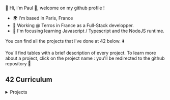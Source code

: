 :wave: Hi, i'm Paul 👋, welcome on my github profile !

* 🌍  I'm based in Paris, France
* 🚀  Working @ Terros in France as a Full-Stack developper.
* 🧠  I'm focusing learning Javascript / Typescript and the NodeJS runtime.

You can find all the projects that i've done at 42 below. :arrow_down:

You'll find tables with a brief description of every project. To learn more about a project, click on the project name : you'll be redirected to the github repository :file_folder:

## 42 Curriculum

<details>
<summary>Projects</summary>

| Project                                                          | How cool ?                         | How difficult ?                 | Has a great README ? | Language   | Goal                                                                                                        |
|------------------------------------------------------------------|------------------------------------|---------------------------------|----------------------|------------|-------------------------------------------------------------------------------------------------------------|
| [minitalk](https://github.com/noctuelles/42-minitalk)            | :star: :star: :star: :star:        | :anger: :anger:                 | :heavy_check_mark:   | C          | Discovering UNIX signals & bitwise.                                                                         |
| **[fdf](https://github.com/noctuelles/42-fdf)**                  | :star: :star: :star: :star: :star: | :anger: :anger: :anger:         | :heavy_check_mark:   | C          | First step in computer graphic projection with the MiniLibX.                                                |
| [ft_printf](https://github.com/noctuelles/42-printf)             | :star: :star: :star:               | :anger: :anger:                 | :heavy_check_mark:   | C          | How about recoding the libc standard function printf ? The bonuses are formative.                           |
| [get_next_line](https://github.com/noctuelles/42-gnl)            | :star: :star: :star:               | :anger: :anger:                 | :x:                  | C          | Read a file descriptor, process data, return a complete line, repeat.                                       |
| [libft](https://github.com/noctuelles/42-libft)                  | :star: :star:                      | :anger:                         | :x:                  | C          | Our first C library. The companion for the common-core's C projects.                                        |
| [born2beroot](https://github.com/noctuelles/42-born2beroot)      | :star:                             | :anger:                         | :x:                  | Shell, CLI | Diving system administration using Debian / CentOS.                                                         |
| [push_swap](https://github.com/noctuelles/42-push_swap)          | :star: :star: :star: :star:        | :anger: :anger: :anger:         | :heavy_check_mark:   | C          | Sorting an array of integer with the least move using push_swap instruction set.                            |
| **[containers](https://github.com/noctuelles/42-ft_containers)** | :star: :star: :star: :star:        | :anger: :anger: :anger: :anger: | :x:                  | C++        | Implementing vector, stack, map, set containers from the C++98 standard specification.                      |
| **[webserv](https://github.com/noctuelles/42-webserv)**          | :star: :star: :star: :star: :star: | :anger: :anger: :anger: :anger: | :x:                  | C++        | An HTTP/1.1 server that supports GET, POST, DELETE, with execution of CGI scripts and virtual server setup. |
| [cpp-module](https://github.com/noctuelles/42-cpp_pool)          | :star: :star: :star:               | :anger: :anger:                 | :x:                  | C++        | A set of 9 C++ modules to solve.                                                                            |
| **[minishell](https://github.com/noctuelles/42-minishell)**      | :star: :star: :star: :star:        | :anger: :anger: :anger:         | :x:                  | C          | A shell featuring pipes, environnement variables, redirection, parenthesis and logical operators.           |
| **[miniRT](https://github.com/noctuelles/42-miniRT)**            | :star: :star: :star: :star:        | :anger: :anger: :anger:         | :heavy_check_mark:   | C          | CPU-based multithreaded raytracer that supports basic primitives, bump-map and textures.                    |

### Rush

Rushes are weekend project that starts Friday at 8:42pm and ends Sunday at 11:42pm.

Subjects are usually hard and requieres a lot of investment : they can asks you to re-create a Space Invader game in your terminal using C/C++, create a Connect4 AI, or use a 30 years old forgotten language like YASL (no this is not Yet Another Scripting Language, you won't find any documentation on the web..) to display encrypted image on your terminal.

I loved them all, and i hope the pedadogy of 42 Paris (or even around the world) will maintain these exercices : they provide essential challenges to keep us outside our confort zone.

You can find below all the rush that i did.

|                            Name                            |          How cool ?         |  Language  |  Grade  |                                                      Description                                                      |         Status         |
|:----------------------------------------------------------:|:---------------------------:|:----------:|:-------:|:---------------------------------------------------------------------------------------------------------------------:|:----------------------:|
|  [Libunit](https://github.com/noctuelles/42-rush_libunit)  |     :star: :star: :star:    |    **C**   | **114** |                                   _Making a unit-test framework in C using fork()._                                   | **:heavy_check_mark:** |
|     [AlCu](https://github.com/noctuelles/42-rush_AlCu)     |     :star: :star: :star:    |    **C**   | **102** |                                  _Creating a nim misere game and making a small AI._                                  | **:heavy_check_mark:** |
| [Wong kar Wai](https://github.com/noctuelles/42-rush_2048) |     :star: :star: :star:    |    **C**   | **115** |                                    _A 2048 game in the terminal using libncurses._                                    | **:heavy_check_mark:** |
|     [Yasl](https://github.com/noctuelles/42-rush_yasl)     | :star: :star: :star: :star: |  **YASL**  | **100** | _Solving a set of exercices and creating a script that decodes Base64 encoded images and display it on the terminal._ | **:heavy_check_mark:** |
|      [Wordle](https://github.com/noctuelles/42-wordle)     |     :star: :star: :star:    | **Python** | **100** |                                    _Re-creating the famous game wordle in Python._                                    | **:heavy_check_mark:** |
|     [Connect4](https://github.com/Exio666/42-Connect4)     | :star: :star: :star: :star: |    **C**   | **100** |       _A connect4 game in the terminal with a powerful AI using the minimax algorithm with Alpha Beta pruning._       | **:heavy_check_mark:** |

</details>

